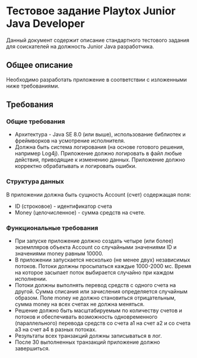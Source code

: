 # Тестовое задание Playtox Junior Java Developer

Данный документ содержит описание стандартного тестового задания для соискателей на должность Junior Java разработчика.

## Общее описание
Необходимо разработать приложение в соответствии с изложенными ниже требованиями.

## Требования
### Общие требования
- Архитектура - Java SE 8.0 (или выше), использование библиотек и фреймворков на усмотрение исполнителя.
- Должна быть система логирования (на основе готового решения, например Log4j). Приложение должно логировать в файл любые действия, приводящие к изменению данных. Приложение должно корректно обрабатывать и логировать ошибки.
### Структура данных
В приложении должна быть сущность Account (счет) содержащая поля:
- ID (строковое) - идентификатор счета
- Money (целочисленное) - сумма средств на счете.
### Функциональные требования
- При запуске приложение должно создать четыре (или более) экземпляров объекта Account со случайными значениями ID и значениями money равным 10000.
- В приложении запускается несколько (не менее двух) независимых потоков. Потоки должны просыпаться каждые 1000-2000 мс. Время на которое засыпает поток выбирается случайно при каждом исполнении.
- Потоки должны выполнять перевод средств с одного счета на другой. Сумма списания или зачисления определяется случайным образом. Поле money не должно становиться отрицательным, сумма money на всех счетах не должна меняться.
- Решение должно быть масштабируемым по количеству счетов и потоков и обеспечивать возможность одновременного (параллельного) перевода средств со счета a1 на счет a2 и со счета a3 на счет а4 в разных потоках.
- Результаты всех транзакций должны записываться в лог.
- После 30 выполненных транзакций приложение должно завершиться.
